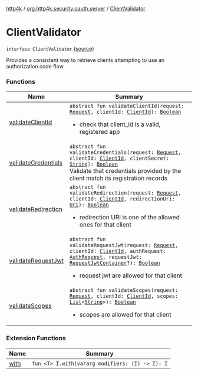 [http4k](../../index.md) / [org.http4k.security.oauth.server](../index.md) / [ClientValidator](./index.md)

# ClientValidator

`interface ClientValidator` [(source)](https://github.com/http4k/http4k/blob/master/http4k-security-oauth/src/main/kotlin/org/http4k/security/oauth/server/ClientValidator.kt#L10)

Provides a consistent way to retrieve clients attempting to use an authorization code flow

### Functions

| Name | Summary |
|---|---|
| [validateClientId](validate-client-id.md) | `abstract fun validateClientId(request: `[`Request`](../../org.http4k.core/-request/index.md)`, clientId: `[`ClientId`](../-client-id/index.md)`): `[`Boolean`](https://kotlinlang.org/api/latest/jvm/stdlib/kotlin/-boolean/index.html)<ul><li>check that client_id is a valid, registered app</li></ul> |
| [validateCredentials](validate-credentials.md) | `abstract fun validateCredentials(request: `[`Request`](../../org.http4k.core/-request/index.md)`, clientId: `[`ClientId`](../-client-id/index.md)`, clientSecret: `[`String`](https://kotlinlang.org/api/latest/jvm/stdlib/kotlin/-string/index.html)`): `[`Boolean`](https://kotlinlang.org/api/latest/jvm/stdlib/kotlin/-boolean/index.html)<br>Validate that credentials provided by the client match its registration records |
| [validateRedirection](validate-redirection.md) | `abstract fun validateRedirection(request: `[`Request`](../../org.http4k.core/-request/index.md)`, clientId: `[`ClientId`](../-client-id/index.md)`, redirectionUri: `[`Uri`](../../org.http4k.core/-uri/index.md)`): `[`Boolean`](https://kotlinlang.org/api/latest/jvm/stdlib/kotlin/-boolean/index.html)<ul><li>redirection URI is one of the allowed ones for that client</li></ul> |
| [validateRequestJwt](validate-request-jwt.md) | `abstract fun validateRequestJwt(request: `[`Request`](../../org.http4k.core/-request/index.md)`, clientId: `[`ClientId`](../-client-id/index.md)`, authRequest: `[`AuthRequest`](../-auth-request/index.md)`, requestJwt: `[`RequestJwtContainer`](../../org.http4k.security.openid/-request-jwt-container/index.md)`?): `[`Boolean`](https://kotlinlang.org/api/latest/jvm/stdlib/kotlin/-boolean/index.html)<ul><li>request jwt are allowed for that client</li></ul> |
| [validateScopes](validate-scopes.md) | `abstract fun validateScopes(request: `[`Request`](../../org.http4k.core/-request/index.md)`, clientId: `[`ClientId`](../-client-id/index.md)`, scopes: `[`List`](https://kotlinlang.org/api/latest/jvm/stdlib/kotlin.collections/-list/index.html)`<`[`String`](https://kotlinlang.org/api/latest/jvm/stdlib/kotlin/-string/index.html)`>): `[`Boolean`](https://kotlinlang.org/api/latest/jvm/stdlib/kotlin/-boolean/index.html)<ul><li>scopes are allowed for that client</li></ul> |

### Extension Functions

| Name | Summary |
|---|---|
| [with](../../org.http4k.core/with.md) | `fun <T> `[`T`](../../org.http4k.core/with.md#T)`.with(vararg modifiers: (`[`T`](../../org.http4k.core/with.md#T)`) -> `[`T`](../../org.http4k.core/with.md#T)`): `[`T`](../../org.http4k.core/with.md#T) |
